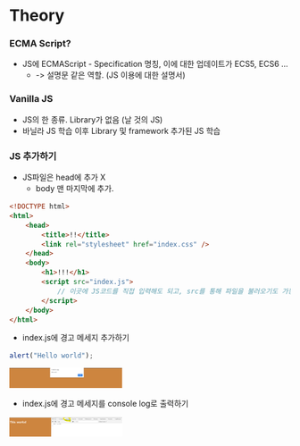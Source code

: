 # Theory

### ECMA Script?

-   JS에 ECMAScript - Specification 명칭, 이에 대한 업데이트가 ECS5, ECS6 ...
    -   -> 설명문 같은 역할. (JS 이용에 대한 설명서)

### Vanilla JS

-   JS의 한 종류. Library가 없음 (날 것의 JS)
-   바닐라 JS 학습 이후 Library 및 framework 추가된 JS 학습

### JS 추가하기

-   JS파일은 head에 추가 X
    -   body 맨 마지막에 추가.

```html
<!DOCTYPE html>
<html>
    <head>
        <title>!!</title>
        <link rel="stylesheet" href="index.css" />
    </head>
    <body>
        <h1>!!!</h1>
        <script src="index.js">
            // 이곳에 JS코드를 직접 입력해도 되고, src를 통해 파일을 불러오기도 가능
        </script>
    </body>
</html>
```

-   index.js에 경고 메세지 추가하기

```js
alert("Hello world");
```

<img src="../Javascript/images/hello.png" width="40%" height="40%"/>

-   index.js에 경고 메세지를 console log로 출력하기

<img src="../Javascript/images/hello2.png" width="40%" height="40%"/>
